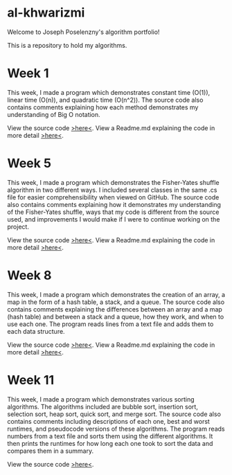 # al-khwarizmi
Welcome to Joseph Poselenzny's algorithm portfolio!

This is a repository to hold my algorithms.
# Week 1
This week, I made a program which demonstrates constant time (O(1)), linear time (O(n)), and quadratic time (O(n^2)). The source code also contains comments explaining how each method demonstrates my understanding of Big O notation.

View the source code [>here<](https://github.com/fatjosephina/al-khwarizmi/blob/main/AssignmentI/AssignmentI/Program.cs). View a Readme.md explaining the code in more detail [>here<](https://github.com/fatjosephina/al-khwarizmi/blob/main/AssignmentI/README.md).
# Week 5
This week, I made a program which demonstrates the Fisher-Yates shuffle algorithm in two different ways. I included several classes in the same .cs file for easier comprehensibility when viewed on GitHub. The source code also contains comments explaining how it demonstrates my understanding of the Fisher-Yates shuffle, ways that my code is different from the source used, and improvements I would make if I were to continue working on the project.

View the source code [>here<](https://github.com/fatjosephina/al-khwarizmi/blob/main/AssignmentII/AssignmentII/Program.cs). View a Readme.md explaining the code in more detail [>here<](https://github.com/fatjosephina/al-khwarizmi/blob/main/AssignmentII/README.md).
# Week 8
This week, I made a program which demonstrates the creation of an array, a map in the form of a hash table, a stack, and a queue. The source code also contains comments explaining the differences between an array and a map (hash table) and between a stack and a queue, how they work, and when to use each one. The program reads lines from a text file and adds them to each data structure.

View the source code [>here<](https://github.com/fatjosephina/al-khwarizmi/blob/main/AssignmentIII/AssignmentIII/Program.cs). View a Readme.md explaining the code in more detail [>here<](https://github.com/fatjosephina/al-khwarizmi/blob/main/AssignmentIII/README.md).
# Week 11
This week, I made a program which demonstrates various sorting algorithms. The algorithms included are bubble sort, insertion sort, selection sort, heap sort, quick sort, and merge sort. The source code also contains comments including descriptions of each one, best and worst runtimes, and pseudocode versions of these algorithms. The program reads numbers from a text file and sorts them using the different algorithms. It then prints the runtimes for how long each one took to sort the data and compares them in a summary.

View the source code [>here<](https://github.com/fatjosephina/al-khwarizmi/blob/main/AssignmentV/AssignmentV/Program.cs).
